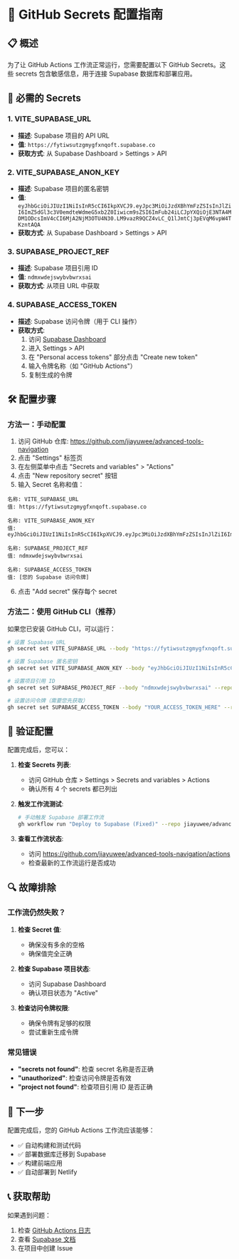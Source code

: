 # 🔐 GitHub Secrets 配置指南

## 📋 概述

为了让 GitHub Actions 工作流正常运行，您需要配置以下 GitHub Secrets。这些 secrets 包含敏感信息，用于连接 Supabase 数据库和部署应用。

## 🔑 必需的 Secrets

### 1. VITE_SUPABASE_URL
- **描述**: Supabase 项目的 API URL
- **值**: `https://fytiwsutzgmygfxnqoft.supabase.co`
- **获取方式**: 从 Supabase Dashboard > Settings > API

### 2. VITE_SUPABASE_ANON_KEY
- **描述**: Supabase 项目的匿名密钥
- **值**: `eyJhbGciOiJIUzI1NiIsInR5cCI6IkpXVCJ9.eyJpc3MiOiJzdXBhYmFzZSIsInJlZiI6ImZ5dGl3c3V0emdteWdmeG5xb2Z0Iiwicm9sZSI6ImFub24iLCJpYXQiOjE3NTA4MDM1ODcsImV4cCI6MjA2NjM3OTU4N30.LM9vazR9QCZ4vLC_Q1lJmtCj3pEVqM6vpW4TKzntAQA`
- **获取方式**: 从 Supabase Dashboard > Settings > API

### 3. SUPABASE_PROJECT_REF
- **描述**: Supabase 项目引用 ID
- **值**: `ndmxwdejswybvbwrxsai`
- **获取方式**: 从项目 URL 中获取

### 4. SUPABASE_ACCESS_TOKEN
- **描述**: Supabase 访问令牌（用于 CLI 操作）
- **获取方式**: 
  1. 访问 [Supabase Dashboard](https://supabase.com/dashboard)
  2. 进入 Settings > API
  3. 在 "Personal access tokens" 部分点击 "Create new token"
  4. 输入令牌名称（如 "GitHub Actions"）
  5. 复制生成的令牌

## 🛠️ 配置步骤

### 方法一：手动配置

1. 访问 GitHub 仓库: https://github.com/jiayuwee/advanced-tools-navigation
2. 点击 "Settings" 标签页
3. 在左侧菜单中点击 "Secrets and variables" > "Actions"
4. 点击 "New repository secret" 按钮
5. 输入 Secret 名称和值：

```
名称: VITE_SUPABASE_URL
值: https://fytiwsutzgmygfxnqoft.supabase.co

名称: VITE_SUPABASE_ANON_KEY
值: eyJhbGciOiJIUzI1NiIsInR5cCI6IkpXVCJ9.eyJpc3MiOiJzdXBhYmFzZSIsInJlZiI6ImZ5dGl3c3V0emdteWdmeG5xb2Z0Iiwicm9sZSI6ImFub24iLCJpYXQiOjE3NTA4MDM1ODcsImV4cCI6MjA2NjM3OTU4N30.LM9vazR9QCZ4vLC_Q1lJmtCj3pEVqM6vpW4TKzntAQA

名称: SUPABASE_PROJECT_REF
值: ndmxwdejswybvbwrxsai

名称: SUPABASE_ACCESS_TOKEN
值: [您的 Supabase 访问令牌]
```

6. 点击 "Add secret" 保存每个 secret

### 方法二：使用 GitHub CLI（推荐）

如果您已安装 GitHub CLI，可以运行：

```bash
# 设置 Supabase URL
gh secret set VITE_SUPABASE_URL --body "https://fytiwsutzgmygfxnqoft.supabase.co" --repo jiayuwee/advanced-tools-navigation

# 设置 Supabase 匿名密钥
gh secret set VITE_SUPABASE_ANON_KEY --body "eyJhbGciOiJIUzI1NiIsInR5cCI6IkpXVCJ9.eyJpc3MiOiJzdXBhYmFzZSIsInJlZiI6ImZ5dGl3c3V0emdteWdmeG5xb2Z0Iiwicm9sZSI6ImFub24iLCJpYXQiOjE3NTA4MDM1ODcsImV4cCI6MjA2NjM3OTU4N30.LM9vazR9QCZ4vLC_Q1lJmtCj3pEVqM6vpW4TKzntAQA" --repo jiayuwee/advanced-tools-navigation

# 设置项目引用 ID
gh secret set SUPABASE_PROJECT_REF --body "ndmxwdejswybvbwrxsai" --repo jiayuwee/advanced-tools-navigation

# 设置访问令牌（需要您先获取）
gh secret set SUPABASE_ACCESS_TOKEN --body "YOUR_ACCESS_TOKEN_HERE" --repo jiayuwee/advanced-tools-navigation
```

## 🧪 验证配置

配置完成后，您可以：

1. **检查 Secrets 列表**:
   - 访问 GitHub 仓库 > Settings > Secrets and variables > Actions
   - 确认所有 4 个 secrets 都已列出

2. **触发工作流测试**:
   ```bash
   # 手动触发 Supabase 部署工作流
   gh workflow run "Deploy to Supabase (Fixed)" --repo jiayuwee/advanced-tools-navigation
   ```

3. **查看工作流状态**:
   - 访问 https://github.com/jiayuwee/advanced-tools-navigation/actions
   - 检查最新的工作流运行是否成功

## 🔍 故障排除

### 工作流仍然失败？

1. **检查 Secret 值**:
   - 确保没有多余的空格
   - 确保值完全正确

2. **检查 Supabase 项目状态**:
   - 访问 Supabase Dashboard
   - 确认项目状态为 "Active"

3. **检查访问令牌权限**:
   - 确保令牌有足够的权限
   - 尝试重新生成令牌

### 常见错误

- **"secrets not found"**: 检查 secret 名称是否正确
- **"unauthorized"**: 检查访问令牌是否有效
- **"project not found"**: 检查项目引用 ID 是否正确

## 🚀 下一步

配置完成后，您的 GitHub Actions 工作流应该能够：

- ✅ 自动构建和测试代码
- ✅ 部署数据库迁移到 Supabase
- ✅ 构建前端应用
- ✅ 自动部署到 Netlify

## 📞 获取帮助

如果遇到问题：

1. 检查 [GitHub Actions 日志](https://github.com/jiayuwee/advanced-tools-navigation/actions)
2. 查看 [Supabase 文档](https://supabase.com/docs)
3. 在项目中创建 Issue
